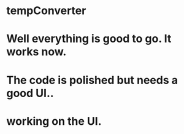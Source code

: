 # tempConverter
# Well everything is good to go. It works now.  
# The code is polished but needs a good UI..
# working on the UI.  
